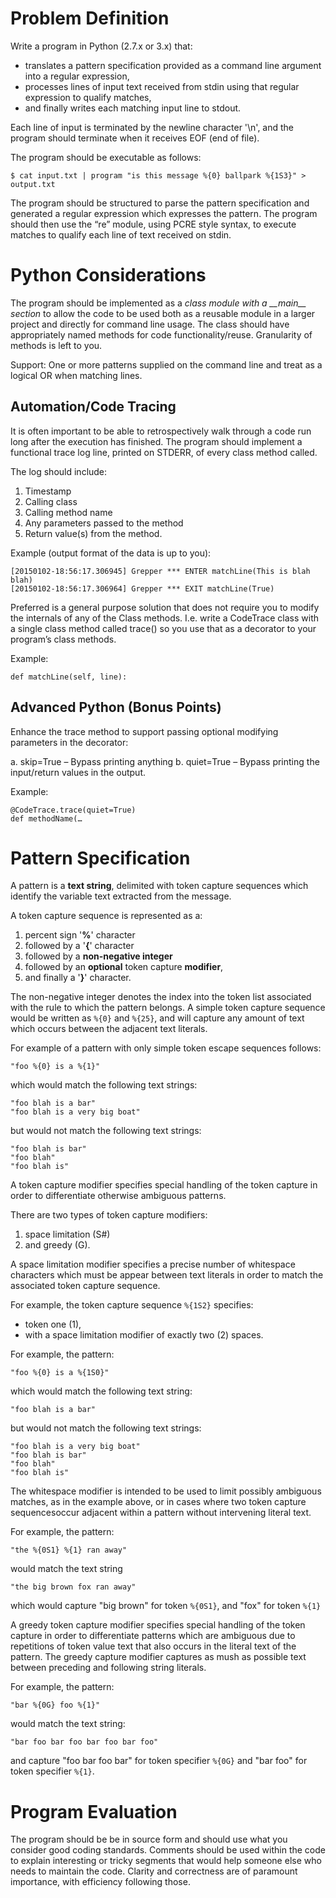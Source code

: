 # Problem Definition

Write a program in Python (2.7.x or 3.x) that: 
- translates a pattern specification provided as a
command line argument into a regular expression, 
- processes lines of input text received from stdin
using that regular expression to qualify matches, 
- and finally writes each matching input line to
stdout. 

Each line of input is terminated by the newline character '\n', and the program should terminate when it receives EOF (end of file).

The program should be executable as follows:

```$ cat input.txt | program "is this message %{0} ballpark %{1S3}" > output.txt```

The program should be structured to parse the pattern specification and generated a regular expression which expresses the pattern. The program should then use the “re” module, using PCRE style syntax, to execute matches to qualify each line of text received on stdin.

# Python Considerations

The program should be implemented as a *class module with a \_\_main\_\_ section* to allow the code to be used both as a reusable module in a larger project and directly for command line usage. The class should have appropriately named methods for code functionality/reuse. Granularity of
methods is left to you.

Support: One or more patterns supplied on the command line and treat as a logical OR when
matching lines.

## Automation/Code Tracing

It is often important to be able to retrospectively walk through a code run
long after the execution has finished. The program should implement a functional trace log line,
printed on STDERR, of every class method called.

The log should include:
1. Timestamp
2. Calling class
3. Calling method name
4. Any parameters passed to the method
5. Return value(s) from the method.

Example (output format of the data is up to you):
```
[20150102-18:56:17.306945] Grepper *** ENTER matchLine(This is blah blah)
[20150102-18:56:17.306964] Grepper *** EXIT matchLine(True)
```

Preferred is a general purpose solution that does not require you to modify the internals of any of
the Class methods. I.e. write a CodeTrace class with a single class method called trace() so you use
that as a decorator to your program’s class methods.

Example:
```@CodeTrace.trace()
def matchLine(self, line):
```
## Advanced Python (Bonus Points)

Enhance the trace method to support passing optional modifying parameters in the
decorator:

a. skip=True – Bypass printing anything
b. quiet=True – Bypass printing the input/return values in the output.

Example:
```
@CodeTrace.trace(quiet=True)
def methodName(…
```
# Pattern Specification

A pattern is a **text string**, delimited with token capture sequences which identify the variable text extracted from the message. 

A token capture sequence is represented as a:

1. percent sign '**%**' character 
2. followed by a '**{**' character
3. followed by a **non-negative integer**
4. followed by an **optional** token capture **modifier**, 
5. and finally a '**}**' character. 

The non-negative integer denotes the index into the token list associated with the rule to which the pattern belongs. A simple token capture sequence would be written as ```%{0}``` and ```%{25}```, and will capture any amount of text which occurs between the adjacent text literals. 

For example of a pattern with only simple token escape sequences follows:

```"foo %{0} is a %{1}"```

which would match the following text strings:

```
"foo blah is a bar"
"foo blah is a very big boat"
```

but would not match the following text strings:

```
"foo blah is bar"
"foo blah"
"foo blah is"
```

A token capture modifier specifies special handling of the token capture in order to differentiate
otherwise ambiguous patterns. 

There are two types of token capture modifiers: 

1. space limitation (S#)
2. and greedy (G). 

A space limitation modifier specifies a precise number of whitespace characters
which must be appear between text literals in order to match the associated token capture
sequence. 

For example, the token capture sequence ```%{1S2}``` specifies:
- token one (1), 
- with a space limitation modifier of exactly two (2) spaces. 

For example, the pattern:

```"foo %{0} is a %{1S0}"```

which would match the following text string:

```"foo blah is a bar"```

but would not match the following text strings:

```
"foo blah is a very big boat"
"foo blah is bar"
"foo blah"
"foo blah is"
```

The whitespace modifier is intended to be used to limit possibly ambiguous matches, as in the example above, or in cases where two token capture sequencesoccur adjacent within a pattern without intervening literal text. 

For example, the pattern:

```"the %{0S1} %{1} ran away"```

would match the text string

```"the big brown fox ran away"```

which would capture "big brown" for token ```%{0S1}```, and "fox" for token ```%{1}```

A greedy token capture modifier specifies special handling of the token capture in order to differentiate patterns which are ambiguous due to repetitions of token value text that also occurs in the literal text of the pattern. The greedy capture modifier captures as mush as possible text between preceding and following string literals. 

For example, the pattern:

```"bar %{0G} foo %{1}"```

would match the text string:

```"bar foo bar foo bar foo bar foo"```

and capture "foo bar foo bar" for token specifier ```%{0G}``` and "bar foo" for token specifier ```%{1}```.


# Program Evaluation

The program should be be in source form and should use what you consider good coding standards. 
Comments should be used within the code to explain interesting or tricky segments that would help someone else who needs to maintain the code. 
Clarity and correctness are of paramount importance, with efficiency following those.